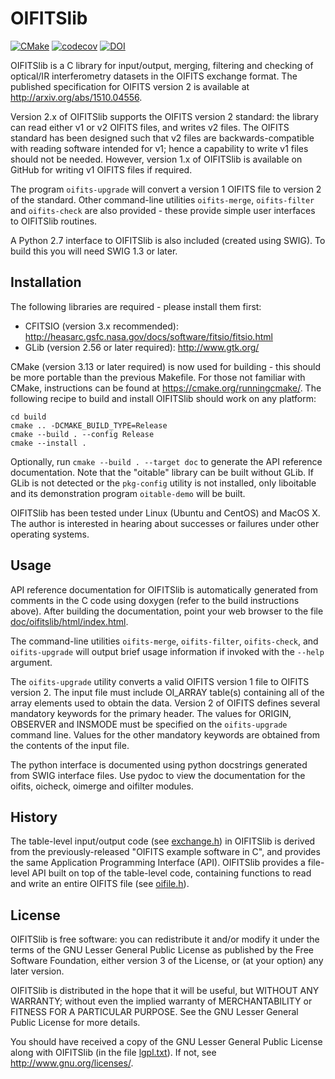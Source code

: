 OIFITSlib
=========

[![CMake](https://github.com/jsy1001/oifitslib/actions/workflows/cmake.yml/badge.svg)](https://github.com/jsy1001/oifitslib/actions/workflows/cmake.yml)
[![codecov](https://codecov.io/gh/jsy1001/oifitslib/branch/main/graph/badge.svg?token=J43UX3RVB8)](https://codecov.io/gh/jsy1001/oifitslib)
[![DOI](https://zenodo.org/badge/11204712.svg)](https://zenodo.org/badge/latestdoi/11204712)

OIFITSlib is a C library for input/output, merging, filtering and checking of
optical/IR interferometry datasets in the OIFITS exchange format. The published
specification for OIFITS version 2 is available at
<http://arxiv.org/abs/1510.04556>.

Version 2.x of OIFITSlib supports the OIFITS version 2 standard: the library can
read either v1 or v2 OIFITS files, and writes v2 files. The OIFITS standard has
been designed such that v2 files are backwards-compatible with reading software
intended for v1; hence a capability to write v1 files should not be
needed. However, version 1.x of OIFITSlib is available on GitHub for writing v1
OIFITS files if required.

The program `oifits-upgrade` will convert a version 1 OIFITS file to version 2
of the standard. Other command-line utilities `oifits-merge`, `oifits-filter`
and `oifits-check` are also provided - these provide simple user interfaces to
OIFITSlib routines.

A Python 2.7 interface to OIFITSlib is also included (created using SWIG). To
build this you will need SWIG 1.3 or later.

Installation
------------

The following libraries are required - please install them first:

- CFITSIO (version 3.x recommended):
  <http://heasarc.gsfc.nasa.gov/docs/software/fitsio/fitsio.html>
- GLib (version 2.56 or later required): <http://www.gtk.org/>

CMake (version 3.13 or later required) is now used for building - this should be
more portable than the previous Makefile. For those not familiar with CMake,
instructions can be found at <https://cmake.org/runningcmake/>. The following
recipe to build and install OIFITSlib should work on any platform:

    cd build
    cmake .. -DCMAKE_BUILD_TYPE=Release
    cmake --build . --config Release
    cmake --install .

Optionally, run `cmake --build . --target doc` to generate the API reference
documentation. Note that the "oitable" library can be built without GLib. If
GLib is not detected or the `pkg-config` utility is not installed, only
liboitable and its demonstration program `oitable-demo` will be built.

OIFITSlib has been tested under Linux (Ubuntu and CentOS) and MacOS X. The
author is interested in hearing about successes or failures under other
operating systems.

Usage
-----

API reference documentation for OIFITSlib is automatically generated from
comments in the C code using doxygen (refer to the build instructions
above). After building the documentation, point your web browser to the file
[doc/oifitslib/html/index.html](doc/oifitslib/html/index.html).

The command-line utilities `oifits-merge`, `oifits-filter`, `oifits-check`, and
`oifits-upgrade` will output brief usage information if invoked with the
`--help` argument.

The `oifits-upgrade` utility converts a valid OIFITS version 1 file to OIFITS
version 2. The input file must include OI_ARRAY table(s) containing all of the
array elements used to obtain the data. Version 2 of OIFITS defines several
mandatory keywords for the primary header. The values for ORIGIN, OBSERVER and
INSMODE must be specified on the `oifits-upgrade` command line. Values for the
other mandatory keywords are obtained from the contents of the input file.

The python interface is documented using python docstrings generated from SWIG
interface files. Use pydoc to view the documentation for the oifits, oicheck,
oimerge and oifilter modules.

History
-------

The table-level input/output code (see [exchange.h](src/oifitslib/exchange.h))
in OIFITSlib is derived from the previously-released "OIFITS example software in
C", and provides the same Application Programming Interface (API). OIFITSlib
provides a file-level API built on top of the table-level code, containing
functions to read and write an entire OIFITS file (see
[oifile.h](src/oifitslib/oifile.h)).

License
-------

OIFITSlib is free software: you can redistribute it and/or modify it under the
terms of the GNU Lesser General Public License as published by the Free Software
Foundation, either version 3 of the License, or (at your option) any later
version.

OIFITSlib is distributed in the hope that it will be useful, but WITHOUT ANY
WARRANTY; without even the implied warranty of MERCHANTABILITY or FITNESS FOR A
PARTICULAR PURPOSE.  See the GNU Lesser General Public License for more details.

You should have received a copy of the GNU Lesser General Public License along
with OIFITSlib (in the file [lgpl.txt](lgpl.txt)).  If not, see
<http://www.gnu.org/licenses/>.

